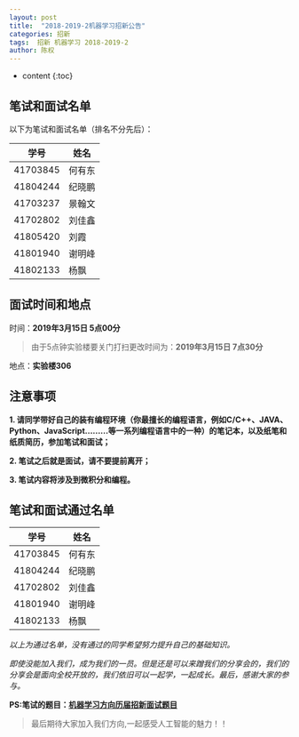 ```yaml
---
layout: post
title:  "2018-2019-2机器学习招新公告"
categories: 招新
tags:  招新 机器学习 2018-2019-2
author: 陈权
---
```


* content
{:toc}
## 笔试和面试名单

以下为笔试和面试名单（排名不分先后）：

|学号|姓名|
|---|---|
|41703845|何有东|
|41804244|纪晓鹏|
|41703237|景翰文|
|41702802|刘佳鑫|
|41805420|刘霞|
|41801940|谢明峰|
|41802133|杨飘|



## 面试时间和地点

时间：**2019年3月15日 5点00分**

>由于5点钟实验楼要关门打扫更改时间为：**2019年3月15日 7点30分**

地点：**实验楼306**



## 注意事项

**1. 请同学带好自己的装有编程环境（你最擅长的编程语言，例如C/C++、JAVA、Python、JavaScript.........等一系列编程语言中的一种）的笔记本，以及纸笔和纸质简历，参加笔试和面试；**

**2. 笔试之后就是面试，请不要提前离开；**

**3. 笔试内容将涉及到微积分和编程。**



## 笔试和面试通过名单

|学号|姓名|
|---|---|
|41703845|何有东|
|41804244|纪晓鹏|
|41702802|刘佳鑫|
|41801940|谢明峰|
|41802133|杨飘|


*以上为通过名单，没有通过的同学希望努力提升自己的基础知识。*

*即使没能加入我们，成为我们的一员。但是还是可以来蹭我们的分享会的，我们的分享会是面向全校开放的，我们依旧可以一起学，一起成长。最后，感谢大家的参与。*

**PS:笔试的题目：[机器学习方向历届招新面试题目](https://github.com/OracleClubAI/interview-questions#%E6%9C%BA%E5%99%A8%E5%AD%A6%E4%B9%A0%E6%96%B9%E5%90%91%E5%8E%86%E5%B1%8A%E6%8B%9B%E6%96%B0%E9%9D%A2%E8%AF%95%E9%A2%98%E7%9B%AE)**

>  最后期待大家加入我们方向,一起感受人工智能的魅力！！
